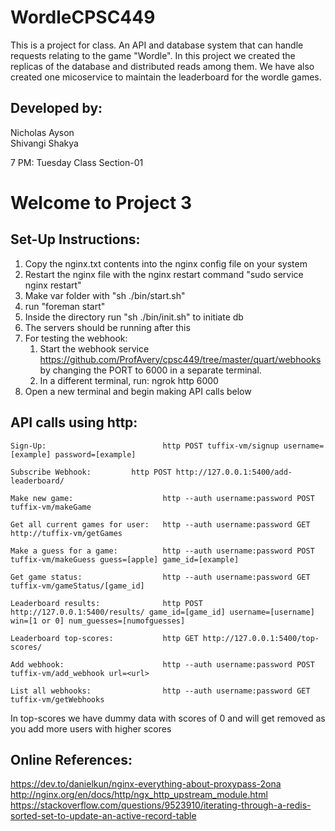 # WordleCPSC449
This is a project for class. An API and database system that can handle requests relating to the game "Wordle".
In this project we created the replicas of the database and distributed reads among them.
We have also created one micoservice to maintain the leaderboard for the wordle games.

## Developed by:      
Nicholas Ayson   
Shivangi Shakya   


7 PM: Tuesday Class
Section-01         


# Welcome to Project 3

## Set-Up Instructions:

1) Copy the nginx.txt contents into the nginx config file on your system
2) Restart the nginx file with the nginx restart command "sudo service nginx restart"
3) Make var folder with "sh ./bin/start.sh"
4) run "foreman start"
5) Inside the directory run "sh ./bin/init.sh" to initiate db
6) The servers should be running after this
7) For testing the webhook:  
   1. Start the webhook service https://github.com/ProfAvery/cpsc449/tree/master/quart/webhooks by changing the PORT to 6000 in a separate terminal.
   2. In a different terminal, run: ngrok http 6000
8) Open a new terminal and begin making API calls below


## API calls using http:

	Sign-Up:                          http POST tuffix-vm/signup username=[example] password=[example]
	
	Subscribe Webhook:		   http POST http://127.0.0.1:5400/add-leaderboard/

	Make new game:                    http --auth username:password POST tuffix-vm/makeGame

	Get all current games for user:   http --auth username:password GET  http://tuffix-vm/getGames

	Make a guess for a game:          http --auth username:password POST tuffix-vm/makeGuess guess=[apple] game_id=[example]

	Get game status:                  http --auth username:password GET tuffix-vm/gameStatus/[game_id]

	Leaderboard results:              http POST http://127.0.0.1:5400/results/ game_id=[game_id] username=[username] win=[1 or 0] num_guesses=[numofguesses]

	Leaderboard top-scores:           http GET http://127.0.0.1:5400/top-scores/
	
	Add webhook:                      http --auth username:password POST tuffix-vm/add_webhook url=<url>
	
	List all webhooks:                http --auth username:password GET tuffix-vm/getWebhooks

In top-scores we have dummy data with scores of 0 and will get removed as you add more users with higher scores



## Online References:
https://dev.to/danielkun/nginx-everything-about-proxypass-2ona
http://nginx.org/en/docs/http/ngx_http_upstream_module.html
https://stackoverflow.com/questions/9523910/iterating-through-a-redis-sorted-set-to-update-an-active-record-table
